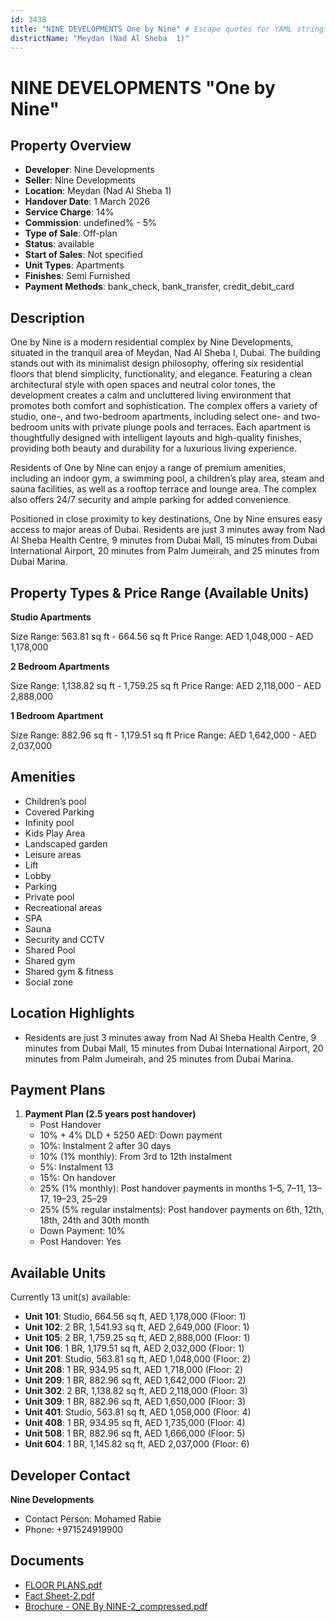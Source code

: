 ```yaml
---
id: 3438
title: "NINE DEVELOPMENTS One by Nine" # Escape quotes for YAML string
districtName: "Meydan (Nad Al Sheba  1)"
---
```


# NINE DEVELOPMENTS "One by Nine"

## Property Overview
- **Developer**: Nine Developments
- **Seller**: Nine Developments
- **Location**: Meydan (Nad Al Sheba  1)
- **Handover Date**: 1 March 2026
- **Service Charge**: 14%
- **Commission**: undefined% - 5%
- **Type of Sale**: Off-plan
- **Status**: available
- **Start of Sales**: Not specified
- **Unit Types**: Apartments
- **Finishes**: Semi Furnished
- **Payment Methods**: bank_check, bank_transfer, credit_debit_card

## Description
One by Nine is a modern residential complex by Nine Developments, situated in the tranquil area of Meydan, Nad Al Sheba I, Dubai. The building stands out with its minimalist design philosophy, offering six residential floors that blend simplicity, functionality, and elegance. Featuring a clean architectural style with open spaces and neutral color tones, the development creates a calm and uncluttered living environment that promotes both comfort and sophistication. The complex offers a variety of studio, one-, and two-bedroom apartments, including select one- and two-bedroom units with private plunge pools and terraces. Each apartment is thoughtfully designed with intelligent layouts and high-quality finishes, providing both beauty and durability for a luxurious living experience.

Residents of One by Nine can enjoy a range of premium amenities, including an indoor gym, a swimming pool, a children’s play area, steam and sauna facilities, as well as a rooftop terrace and lounge area. The complex also offers 24/7 security and ample parking for added convenience.

Positioned in close proximity to key destinations, One by Nine ensures easy access to major areas of Dubai. Residents are just 3 minutes away from Nad Al Sheba Health Centre, 9 minutes from Dubai Mall, 15 minutes from Dubai International Airport, 20 minutes from Palm Jumeirah, and 25 minutes from Dubai Marina.

## Property Types & Price Range (Available Units)
**Studio Apartments**

Size Range: 563.81 sq ft - 664.56 sq ft
Price Range: AED 1,048,000 - AED 1,178,000

**2 Bedroom Apartments**

Size Range: 1,138.82 sq ft - 1,759.25 sq ft
Price Range: AED 2,118,000 - AED 2,888,000

**1 Bedroom Apartment**

Size Range: 882.96 sq ft - 1,179.51 sq ft
Price Range: AED 1,642,000 - AED 2,037,000

## Amenities
- Children’s pool
- Covered Parking
- Infinity pool
- Kids Play Area
- Landscaped garden
- Leisure areas
- Lift
- Lobby
- Parking
- Private pool
- Recreational areas
- SPA
- Sauna
- Security and CCTV
- Shared Pool
- Shared gym
- Shared gym & fitness
- Social zone

## Location Highlights
- Residents are just 3 minutes away from Nad Al Sheba Health Centre, 9 minutes from Dubai Mall, 15 minutes from Dubai International Airport, 20 minutes from Palm Jumeirah, and 25 minutes from Dubai Marina.

## Payment Plans
1. **Payment Plan (2.5 years post handover)**
   - Post Handover
   - 10% + 4% DLD + 5250 AED: Down payment
   - 10%: Instalment 2 after 30 days
   - 10% (1% monthly): From 3rd to 12th instalment
   - 5%: Instalment 13
   - 15%: On handover
   - 25% (1% monthly): Post handover payments in months 1–5, 7–11, 13–17, 19–23, 25–29
   - 25% (5% regular instalments): Post handover payments on 6th, 12th, 18th, 24th and 30th month
   - Down Payment: 10%
   - Post Handover: Yes

## Available Units
Currently 13 unit(s) available:
- **Unit 101**: Studio, 664.56 sq ft, AED 1,178,000 (Floor: 1)
- **Unit 102**: 2 BR, 1,541.93 sq ft, AED 2,649,000 (Floor: 1)
- **Unit 105**: 2 BR, 1,759.25 sq ft, AED 2,888,000 (Floor: 1)
- **Unit 106**: 1 BR, 1,179.51 sq ft, AED 2,032,000 (Floor: 1)
- **Unit 201**: Studio, 563.81 sq ft, AED 1,048,000 (Floor: 2)
- **Unit 208**: 1 BR, 934.95 sq ft, AED 1,718,000 (Floor: 2)
- **Unit 209**: 1 BR, 882.96 sq ft, AED 1,642,000 (Floor: 2)
- **Unit 302**: 2 BR, 1,138.82 sq ft, AED 2,118,000 (Floor: 3)
- **Unit 309**: 1 BR, 882.96 sq ft, AED 1,650,000 (Floor: 3)
- **Unit 401**: Studio, 563.81 sq ft, AED 1,058,000 (Floor: 4)
- **Unit 408**: 1 BR, 934.95 sq ft, AED 1,735,000 (Floor: 4)
- **Unit 508**: 1 BR, 882.96 sq ft, AED 1,666,000 (Floor: 5)
- **Unit 604**: 1 BR, 1,145.82 sq ft, AED 2,037,000 (Floor: 6)

## Developer Contact
**Nine Developments**
- Contact Person: Mohamed Rabie
- Phone: +971524919900

## Documents
- [FLOOR PLANS.pdf](https://cdn.geniemap.net/2024/10/24/WzsPUmx3YmSxJuN2jfmrnml2W3yASCmQGxwr9egY.pdf)
- [Fact Sheet-2.pdf](https://cdn.geniemap.net/2024/10/24/EoYZ6fJkilPlraJrOPd5KxmevfiZZ87WvGNeiU4N.pdf)
- [Brochure - ONE By NINE-2_compressed.pdf](https://cdn.geniemap.net/2024/10/24/laxMq0VQaasSFiATMPbikdxs8jRv2IncWdhHcd67.pdf)
